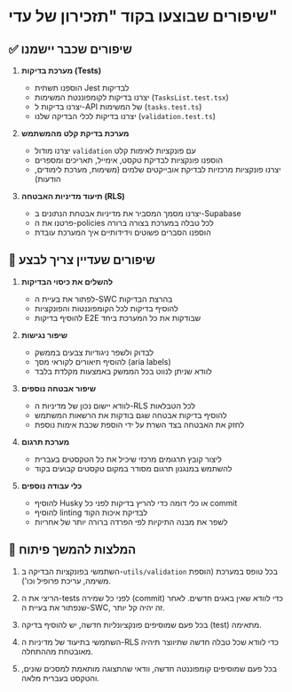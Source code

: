 # שיפורים שבוצעו בקוד "תזכירון של עדי"

## ✅ שיפורים שכבר יישמנו

1. **מערכת בדיקות (Tests)**
   - הוספנו תשתית Jest לבדיקות
   - יצרנו בדיקות לקומפוננטת המשימות (`TasksList.test.tsx`)
   - יצרנו בדיקות ל-API של המשימות (`tasks.test.ts`)
   - יצרנו בדיקות לכלי הבדיקה שלנו (`validation.test.ts`)

2. **מערכת בדיקת קלט מהמשתמש**
   - יצרנו מודול `validation` עם פונקציות לאימות קלט
   - הוספנו פונקציות לבדיקת טקסט, אימייל, תאריכים ומספרים
   - יצרנו פונקציות מרכזיות לבדיקת אובייקטים שלמים (משימות, מערכת לימודים, הודעות)

3. **תיעוד מדיניות האבטחה (RLS)**
   - יצרנו מסמך המסביר את מדיניות אבטחת הנתונים ב-Supabase
   - פרטנו את ה-policies לכל טבלה במערכת בצורה ברורה
   - הוספנו הסברים פשוטים וידידותיים איך המערכת עובדת

## 🔄 שיפורים שעדיין צריך לבצע

1. **להשלים את כיסוי הבדיקות**
   - לפתור את בעיית ה-SWC בהרצת הבדיקות
   - להוסיף בדיקות לכל הקומפוננטות והפונקציות
   - להוסיף בדיקות E2E שבודקות את כל המערכת ביחד

2. **שיפור נגישות**
   - לבדוק ולשפר ניגודיות צבעים בממשק
   - להוסיף תיאורים לקוראי מסך (aria labels)
   - לוודא שניתן לנווט בכל הממשק באמצעות מקלדת בלבד

3. **שיפור אבטחה נוספים**
   - לוודא יישום נכון של מדיניות ה-RLS לכל הטבלאות
   - להוסיף בדיקות אבטחה שגם בודקות את הרשאות המשתמש
   - לחזק את האבטחה בצד השרת על ידי הוספת שכבת אימות נוספת

4. **מערכת תרגום**
   - ליצור קובץ תרגומים מרכזי שיכיל את כל הטקסטים בעברית
   - להשתמש במנגנון תרגום מסודר במקום טקסטים קבועים בקוד

5. **כלי עבודה נוספים**
   - להוסיף Husky או כלי דומה כדי להריץ בדיקות לפני כל commit
   - להוסיף linting לבדיקת איכות הקוד
   - לשפר את מבנה התיקיות לפי הפרדה ברורה יותר של אחריות

## 📝 המלצות להמשך פיתוח

1. השתמשי בפונקציות הבדיקה ב-`utils/validation` בכל טופס במערכת (הוספת משימה, עריכת פרופיל וכו').

2. הריצי את ה-tests לפני כל שמירה (commit) כדי לוודא שאין באגים חדשים. לאחר שנפתור את בעיית ה-SWC, זה יהיה קל יותר.

3. בכל פעם שמוסיפים פונקציונליות חדשה, יש להוסיף בדיקה (test) מתאימה.

4. השתמשי בתיעוד של מדיניות ה-RLS כדי לוודא שכל טבלה חדשה שתיווצר תיהיה מאובטחת מההתחלה.

5. בכל פעם שמוסיפים קומפוננטה חדשה, וודאי שהתצוגה מותאמת למסכים שונים, והטקסט בעברית מלאה. 